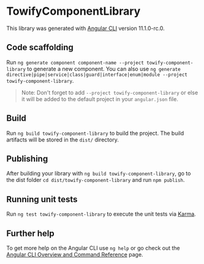 # TowifyComponentLibrary

This library was generated with [Angular CLI](https://github.com/angular/angular-cli) version 11.1.0-rc.0.

## Code scaffolding

Run `ng generate component component-name --project towify-component-library` to generate a new component. You can also use `ng generate directive|pipe|service|class|guard|interface|enum|module --project towify-component-library`.

> Note: Don't forget to add `--project towify-component-library` or else it will be added to the default project in your `angular.json` file.

## Build

Run `ng build towify-component-library` to build the project. The build artifacts will be stored in the `dist/` directory.

## Publishing

After building your library with `ng build towify-component-library`, go to the dist folder `cd dist/towify-component-library` and run `npm publish`.

## Running unit tests

Run `ng test towify-component-library` to execute the unit tests via [Karma](https://karma-runner.github.io).

## Further help

To get more help on the Angular CLI use `ng help` or go check out the [Angular CLI Overview and Command Reference](https://angular.io/cli) page.
